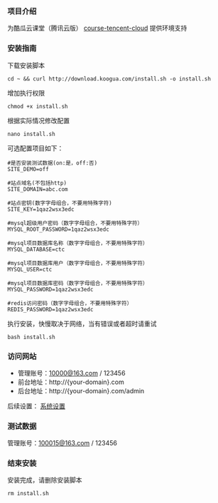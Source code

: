### 项目介绍

为酷瓜云课堂（腾讯云版） [course-tencent-cloud](https://gitee.com/koogua/course-tencent-cloud) 提供环境支持

### 安装指南

下载安装脚本

```
cd ~ && curl http://download.koogua.com/install.sh -o install.sh
```

增加执行权限

```
chmod +x install.sh
```

根据实际情况修改配置

```
nano install.sh
```

可选配置项目如下：

```
#是否安装测试数据(on:是，off:否)
SITE_DEMO=off

#站点域名(不包括http)
SITE_DOMAIN=abc.com

#站点密钥(数字字母组合，不要用特殊字符)
SITE_KEY=1qaz2wsx3edc

#mysql超级用户密码（数字字母组合，不要用特殊字符）
MYSQL_ROOT_PASSWORD=1qaz2wsx3edc

#mysql项目数据库名称（数字字母组合，不要用特殊字符）
MYSQL_DATABASE=ctc

#mysql项目数据库用户（数字字母组合，不要用特殊字符）
MYSQL_USER=ctc

#mysql项目数据库密码（数字字母组合，不要用特殊字符）
MYSQL_PASSWORD=1qaz2wsx3edc

#redis访问密码（数字字母组合，不要用特殊字符）
REDIS_PASSWORD=1qaz2wsx3edc
```

执行安装，快慢取决于网络，当有错误或者超时请重试

```
bash install.sh
```

### 访问网站

* 管理账号：10000@163.com / 123456
* 前台地址：http://{your-domain}.com
* 后台地址：http://{your-domain}.com/admin

后续设置： [系统设置](https://gitee.com/koogua/course-tencent-cloud/wikis) 
   
### 测试数据

管理账号：100015@163.com / 123456

### 结束安装

安装完成，请删除安装脚本

```
rm install.sh
```